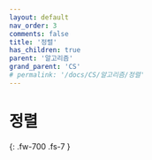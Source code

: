 ```yaml
---
layout: default
nav_order: 3
comments: false 
title: '정렬'
has_children: true
parent: '알고리즘'
grand_parent: 'CS'
# permalink: '/docs/CS/알고리즘/정렬'
---
```


# 정렬
{: .fw-700 .fs-7 }